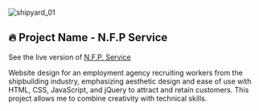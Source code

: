 ![shipyard_01](https://github.com/user-attachments/assets/be8ea5e2-d7f0-41c6-a259-1f74e77170eb)

## 🔥 Project Name - N.F.P Service
See the live version of [N.F.P. Service](https://imediasystem.github.io/Bistro/)

Website design for an employment agency recruiting workers from the shipbuilding industry, emphasizing aesthetic design and ease of use with HTML, CSS, JavaScript, and jQuery to attract and retain customers. This project allows me to combine creativity with technical skills.

